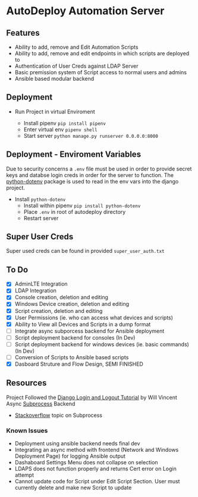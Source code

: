 # AutoDeploy Automation Server

## Features
- Ability to add, remove and Edit Automation Scripts
- Ability to add, remove and edit endpoints in which scripts are deployed to
- Authentication of User Creds against LDAP Server
- Basic premission system of Script access to normal users and admins
- Ansible based modular backend

## Deployment
- Run Project in virtual Enviroment 

    -  Install pipenv ``` pip install pipenv ```
    - Enter virtual env ``` pipenv shell ```
    - Start server ``` python manage.py runserver 0.0.0.0:8000 ```

## Deployment - Enviroment Variables
Due to security concerns a ``` .env ``` file must be used in order to provide secret keys and databse login creds in order for the server to function. The [python-dotenv](https://pypi.org/project/python-dotenv/) package is used to read in the env vars into the django project.
- Install ``` python-dotenv ```
    - Install within pipenv ``` pip install python-dotenv ```
    - Place ``` .env ``` in root of autodeploy directory
    - Restart server

## Super User Creds
Super used creds can be found in provided ``` super_user_auth.txt ```

## To Do
- [x] AdminLTE Integration
- [x] LDAP Integration
- [x] Console creation, deletion and editing
- [x] Windows Device creation, deletion and editing
- [x] Script creation, deletion and editing
- [x] User Permissions (ie. who can access what devices and scripts)
- [x] Ability to View all Devices and Scripts in a dump format
- [ ] Integrate async subporcess backend for Ansible deployment
- [ ] Script deployment backend for consoles (In Dev)
- [ ] Script deployment backend for windows devices (ie. basic commands) (In Dev)
- [ ] Conversion of Scripts to Ansible based scripts
- [x] Dasboard Struture and Flow Design, SEMI FINISHED

## Resources
Project Followed the [Django Login and Logout Tutorial](https://learndjango.com/tutorials/django-login-and-logout-tutorial) by Will Vincent
Async [Subprocess](https://docs.python.org/3/library/subprocess.html) Backend
- [Stackoverflow](https://stackoverflow.com/questions/636561/how-can-i-run-an-external-command-asynchronously-from-python) topic on Subprocess

### Known Issues
- Deployment using ansible backend needs final dev
- Integrating an async method with frontend (Network and Windows Deployment Page) for logging Ansible output
- Dashaboard Settings Menu does not collapse on selection
- LDAPS does not function properly and returns Cert error on Login attempt
- Cannot update code for Script under Edit Script Section. User must currently delete and make new Script to update

